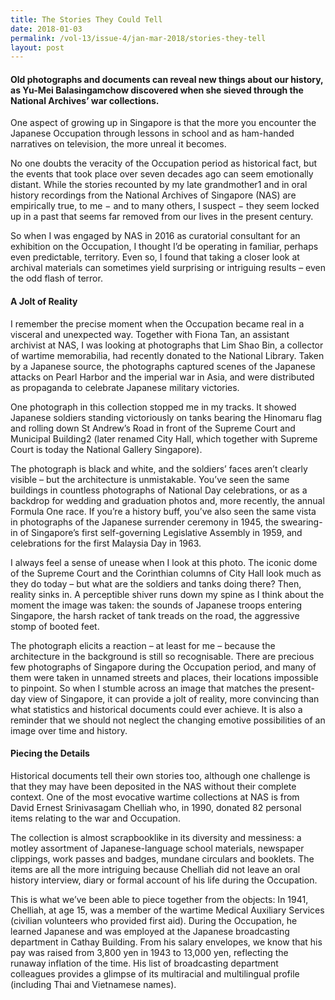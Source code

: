 ```yaml
---
title: The Stories They Could Tell
date: 2018-01-03
permalink: /vol-13/issue-4/jan-mar-2018/stories-they-tell
layout: post
---
```

#### Old photographs and documents can reveal new things about our history, as **Yu-Mei Balasingamchow** discovered when she sieved through the National Archives’ war collections.

One aspect of growing up in Singapore is that the more you encounter the Japanese Occupation through lessons in school and as ham-handed narratives on television, the more unreal it becomes.

No one doubts the veracity of the Occupation period as historical fact, but the events that took place over seven decades ago can seem emotionally distant. While the stories recounted by my late grandmother1 and in oral history recordings from the National Archives of Singapore (NAS) are empirically true, to me − and to many others, I suspect − they seem locked up in a past that seems far removed from our lives in the present century.

So when I was engaged by NAS in 2016 as curatorial consultant for an exhibition on the Occupation, I thought I’d be operating in familiar, perhaps even predictable, territory. Even so, I found that taking a closer look at archival materials can sometimes yield surprising or intriguing results – even the odd flash of terror.

#### **A Jolt of Reality**

I remember the precise moment when the Occupation became real in a visceral and unexpected way. Together with Fiona Tan, an assistant archivist at NAS, I was looking at photographs that Lim Shao Bin, a collector of wartime memorabilia, had recently donated to the National Library. Taken by a Japanese source, the photographs captured scenes of the Japanese attacks on Pearl Harbor and the imperial war in Asia, and were distributed as propaganda to celebrate Japanese military victories.

One photograph in this collection stopped me in my tracks. It showed Japanese soldiers standing victoriously on tanks bearing the Hinomaru flag and rolling down St Andrew’s Road in front of the Supreme Court and Municipal Building2 (later renamed City Hall, which together with Supreme Court is today the National Gallery Singapore).

The photograph is black and white, and the soldiers’ faces aren’t clearly visible – but the architecture is unmistakable. You’ve seen the same buildings in countless photographs of National Day celebrations, or as a backdrop for wedding and graduation photos and, more recently, the annual Formula One race. If you’re a history buff, you’ve also seen the same vista in photographs of the Japanese surrender ceremony in 1945, the swearing-in of Singapore’s first self-governing Legislative Assembly in 1959, and celebrations for the first Malaysia Day in 1963.

I always feel a sense of unease when I look at this photo. The iconic dome of the Supreme Court and the Corinthian columns of City Hall look much as they do today – but what are the soldiers and tanks doing there? Then, reality sinks in. A perceptible shiver runs down my spine as I think about the moment the image was taken: the sounds of Japanese troops entering Singapore, the harsh racket of tank treads on the road, the aggressive stomp of booted feet.

The photograph elicits a reaction – at least for me – because the architecture in the background is still so recognisable. There are precious few photographs of Singapore during the Occupation period, and many of them were taken in unnamed streets and places, their locations impossible to pinpoint. So when I stumble across an image that matches the present-day view of Singapore, it can provide a jolt of reality, more convincing than what statistics and historical documents could ever achieve. It is also a reminder that we should not neglect the changing emotive possibilities of an image over time and history.

#### **Piecing the Details**

Historical documents tell their own stories too, although one challenge is that they may have been deposited in the NAS without their complete context. One of the most evocative wartime collections at NAS is from David Ernest Srinivasagam Chelliah who, in 1990, donated 82 personal items relating to the war and Occupation.

The collection is almost scrapbooklike in its diversity and messiness: a motley assortment of Japanese-language school materials, newspaper clippings, work passes and badges, mundane circulars and booklets. The items are all the more intriguing because Chelliah did not leave an oral history interview, diary or formal account of his life during the Occupation.

This is what we’ve been able to piece together from the objects: In 1941, Chelliah, at age 15, was a member of the wartime Medical Auxiliary Services (civilian volunteers who provided first aid). During the Occupation, he learned Japanese and was employed at the Japanese broadcasting department in Cathay Building. From his salary envelopes, we know that his pay was raised from 3,800 yen in 1943 to 13,000 yen, reflecting the runaway inflation of the time. His list of broadcasting department colleagues provides a glimpse of its multiracial and multilingual profile (including Thai and Vietnamese names).
